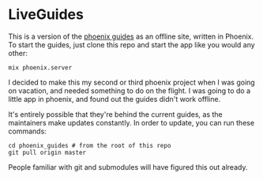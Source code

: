 # LiveGuides

This is a version of the [phoenix guides](http://www.phoenixframework.org/v0.14.0/docs) as an offline site, written in Phoenix. To start the guides, just clone this repo and start the app like you would any other:

```
mix phoenix.server
```

I decided to make this my second or third phoenix project when I was going on vacation, and needed something to do on the flight. I was going to do a little app in phoenix, and found out the guides didn't work offline.

It's entirely possible that they're behind the current guides, as the maintainers make updates constantly. In order to update, you can run these commands:

``` console
cd phoenix_guides # from the root of this repo
git pull origin master
```

People familiar with git and submodules will have figured this out already.
